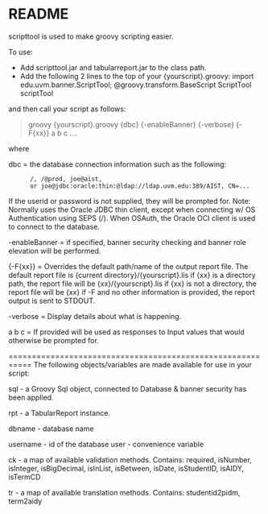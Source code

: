 # README #

scripttool is used to make groovy scripting easier.


To use:
- Add scripttool.jar and tabularreport.jar to the class path.
- Add the following 2 lines to the top of your {yourscript}.groovy:
      import edu.uvm.banner.ScriptTool;
      @groovy.transform.BaseScript ScriptTool scriptTool

and then call your script as follows:

>groovy {yourscript}.groovy {dbc} {-enableBanner} {-verbose} {-F{xx}} a b c ....

where

dbc = the database connection information such as the following: 
~~~~
      /, /@prod, joe@aist, 
      or joe@jdbc:oracle:thin:@ldap://ldap.uvm.edu:389/AIST, CN=...
~~~~
If the userid or password is not supplied, they will be prompted for.
Note: Normally uses the Oracle JDBC thin client, except when 
connecting w/ OS Authentication using SEPS (/). When OSAuth,
the Oracle OCI client is used to connect to the database.

-enableBanner = if specified, banner security checking and banner role 
                elevation will be performed.

{-F{xx}} = Overrides the default path/name of the output report file.
		The default report file is {current directory}/{yourscript}.lis
		if {xx} is a directory path, the report file will be 
				{xx}/{yourscript}.lis
		if {xx} is not a directory, the report file will be {xx}
		if -F and no other information is provided, the report output is
			sent to STDOUT.

-verbose = Display details about what is happening.

a  b c = If provided will be used as responses to Input values that would 
		otherwise be prompted for.

===========================================================
The following objects/variables are made available for use in your script:

sql - a Groovy Sql object, connected to Database & banner security has been 
		applied.

rpt - a TabularReport instance.

dbname   - database name

username - id of the database user  - convenience variable

ck       - a map of available validation methods. Contains:
          required, isNumber, isInteger, isBigDecimal, isInList, isBetween, 
          isDate, isStudentID, isAIDY, isTermCD

tr       - a map of available translation methods. Contains:
          studentid2pidm, term2aidy
